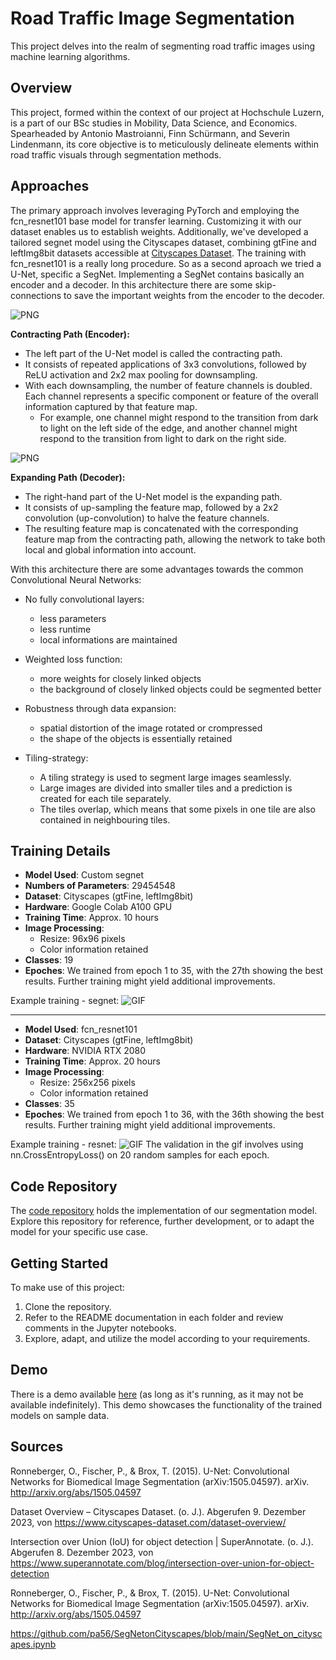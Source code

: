 # Road Traffic Image Segmentation

This project delves into the realm of segmenting road traffic images using machine learning algorithms. 

## Overview

This project, formed within the context of our project at Hochschule Luzern, is a part of our BSc studies in Mobility, Data Science, and Economics. Spearheaded by Antonio Mastroianni, Finn Schürmann, and Severin Lindenmann, its core objective is to meticulously delineate elements within road traffic visuals through segmentation methods.

## Approaches

The primary approach involves leveraging PyTorch and employing the fcn_resnet101 base model for transfer learning. Customizing it with our dataset enables us to establish weights. Additionally, we've developed a tailored segnet model using the Cityscapes dataset, combining gtFine and leftImg8bit datasets accessible at [Cityscapes Dataset](https://www.cityscapes-dataset.com/). The training with fcn_resnet101 is a really long procedure. So as a second aproach we tried a U-Net, specific a SegNet. Implementing a SegNet contains basically an encoder and a decoder. In this architecture there are some skip-connections to save the important weights from the encoder to the decoder.

![PNG](https://github.com/swisscenturion/segmentation-of-streets-and-cars/blob/main/images/UNET_encoder.png) 

**Contracting Path (Encoder):**
- The left part of the U-Net model is called the contracting path.
- It consists of repeated applications of 3x3 convolutions, followed by ReLU activation and 2x2 max pooling for downsampling.
- With each downsampling, the number of feature channels is doubled. Each channel represents a specific component or feature of the overall information captured by that feature map.
  - For example, one channel might respond to the transition from dark to light on the left side of the edge, and another channel might respond to the transition from light to dark on the right side.

![PNG](https://github.com/swisscenturion/segmentation-of-streets-and-cars/blob/main/images/UNET_decoder.png)

**Expanding Path (Decoder):**
- The right-hand part of the U-Net model is the expanding path.
- It consists of up-sampling the feature map, followed by a 2x2 convolution (up-convolution) to halve the feature channels.
- The resulting feature map is concatenated with the corresponding feature map from the contracting path, allowing the network to take both local and global information into account.

With this architecture there are some advantages towards the common Convolutional Neural Networks:

- No fully convolutional layers:
  - less parameters
  - less runtime
  - local informations are maintained
  
- Weighted loss function:
  - more weights for closely linked objects
  - the background of closely linked objects could be segmented better

- Robustness through data expansion:
  - spatial distortion of the image rotated or crompressed
  - the shape of the objects is essentially retained

- Tiling-strategy:
  - A tiling strategy is used to segment large images seamlessly.
  - Large images are divided into smaller tiles and a prediction is created for each tile separately. 
  - The tiles overlap, which means that some pixels in one tile are also contained in neighbouring tiles.



## Training Details

- **Model Used**: Custom segnet
- **Numbers of Parameters**: 29454548
- **Dataset**: Cityscapes (gtFine, leftImg8bit)
- **Hardware**: Google Colab A100 GPU
- **Training Time**: Approx. 10 hours
- **Image Processing**:
  - Resize: 96x96 pixels
  - Color information retained
- **Classes**: 19 
- **Epoches**: We trained from epoch 1 to 35, with the 27th showing the best results. Further training might yield additional improvements.

Example training - segnet:
![GIF](https://github.com/swisscenturion/segmentation-of-streets-and-cars/blob/main/predict/segnet_segmentation.gif)

---

- **Model Used**: fcn_resnet101
- **Dataset**: Cityscapes (gtFine, leftImg8bit)
- **Hardware**: NVIDIA RTX 2080
- **Training Time**: Approx. 20 hours
- **Image Processing**:
  - Resize: 256x256 pixels
  - Color information retained
- **Classes**: 35
- **Epoches**: We trained from epoch 1 to 36, with the 36th showing the best results. Further training might yield additional improvements.

Example training - resnet:
![GIF](https://github.com/swisscenturion/segmentation-of-streets-and-cars/blob/main/predict/resnet_segmentation.gif)
The validation in the gif involves using nn.CrossEntropyLoss() on 20 random samples for each epoch.

## Code Repository

The [code repository](https://github.com/swisscenturion/u-net-segmentation-of-streets-and-cars) holds the implementation of our segmentation model. Explore this repository for reference, further development, or to adapt the model for your specific use case.

## Getting Started

To make use of this project:

1. Clone the repository.
2. Refer to the README documentation in each folder and review comments in the Jupyter notebooks.
3. Explore, adapt, and utilize the model according to your requirements.

## Demo

There is a demo available [here](https://segmentation.severin.io) (as long as it's running, as it may not be available indefinitely). This demo showcases the functionality of the trained models on sample data.

## Sources

Ronneberger, O., Fischer, P., & Brox, T. (2015). U-Net: Convolutional Networks for Biomedical Image Segmentation (arXiv:1505.04597). arXiv. http://arxiv.org/abs/1505.04597

Dataset Overview – Cityscapes Dataset. (o. J.). Abgerufen 9. Dezember 2023, von https://www.cityscapes-dataset.com/dataset-overview/

Intersection over Union (IoU) for object detection | SuperAnnotate. (o. J.). Abgerufen 8. Dezember 2023, von https://www.superannotate.com/blog/intersection-over-union-for-object-detection

Ronneberger, O., Fischer, P., & Brox, T. (2015). U-Net: Convolutional Networks for Biomedical Image Segmentation (arXiv:1505.04597). arXiv. http://arxiv.org/abs/1505.04597

https://github.com/pa56/SegNetonCityscapes/blob/main/SegNet_on_cityscapes.ipynb